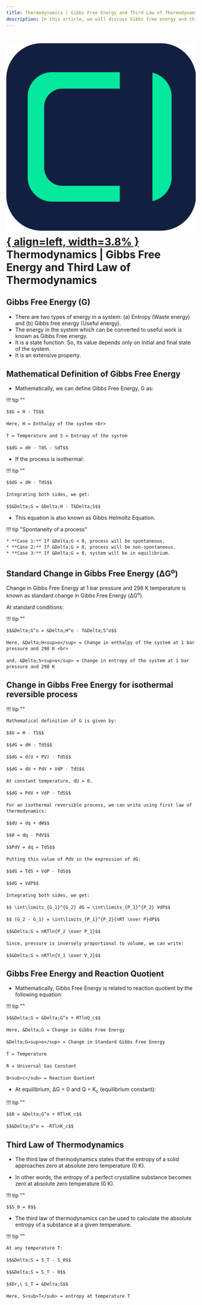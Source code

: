 ```yaml
---
title: Thermodynamics | Gibbs Free Energy and Third Law of Thermodynamics
description: In this article, we will discuss Gibbs free energy and third law of thermodynamics. The energy present in the system which can be used to perform useful work is known as Gibbs free energy.
---
```


# [![ChemistryEdu Logo](../../images/favicon.svg){ align=left, width=3.8% }](../../index.md)  Thermodynamics | Gibbs Free Energy and Third Law of Thermodynamics

## Gibbs Free Energy (G)

* There are two types of energy in a system: (a) Entropy (Waste energy) and (b) Gibbs free energy (Useful energy).
* The energy in the system which can be converted to useful work is known as Gibbs Free energy.
* It is a state function. So, its value depends only on initial and final state of the system.
* It is an extensive property.

## Mathematical Definition of Gibbs Free Energy

* Mathematically, we can define Gibbs Free Energy, G as:

!!! tip ""

    $$G = H - TS$$

    Here, H = Enthalpy of the system <br>

    T = Temperature and S = Entropy of the system

    $$dG = dH - TdS - SdT$$

* If the process is isothermal:

!!! tip ""

    $$dG = dH - TdS$$

    Integrating both sides, we get:

    $$&Delta;G = &Delta;H - T&Delta;S$$

* This equation is also known as Gibbs Helmoltz Equation.

!!! tip "Spontaneity of a process"

    * **Case 1:** If &Delta;G < 0, process will be spontaneous.
    * **Case 2:** If &Delta;G > 0, process will be non-spontaneous.
    * **Case 3:** If &Delta;G = 0, system will be in equilibrium.

## Standard Change in Gibbs Free Energy (&Delta;G<sup>o</sup>)

Change in Gibbs Free Energy at 1 bar pressure and 298 K temperature is known as standard change in Gibbs Free Energy (&Delta;G<sup>o</sup>).

At standard conditions:

!!! tip ""

    $$&Delta;G^o = &Delta;H^o - T&Delta;S^o$$

    Here, &Delta;H<sup>o</sup> = Change in enthalpy of the system at 1 bar pressure and 298 K <br>

    and, &Delta;S<sup>o</sup> = Change in entropy of the system at 1 bar pressure and 298 K

## Change in Gibbs Free Energy for isothermal reversible process

!!! tip ""

    Mathematical definition of G is given by:

    $$G = H - TS$$

    $$dG = dH - TdS$$

    $$dG = d(U + PV) - TdS$$

    $$dG = dU + PdV + VdP - TdS$$

    At constant temperature, dU = 0.

    $$dG = PdV + VdP - TdS$$

    For an isothermal reversible process, we can write using first law of thermodynamics:

    $$dU = dq + dW$$

    $$0 = dq - PdV$$

    $$PdV = dq = TdS$$

    Putting this value of PdV in the expression of dG:

    $$dG = TdS + VdP - TdS$$

    $$dG = VdP$$

    Integrating both sides, we get:

    $$ \int\limits_{G_1}^{G_2} dG = \int\limits_{P_1}^{P_2} VdP$$

    $$ (G_2 - G_1) = \int\limits_{P_1}^{P_2}{nRT \over P}dP$$

    $$&Delta;G = nRTln{P_2 \over P_1}$$

    Since, pressure is inversely proportional to volume, we can write:

    $$&Delta;G = nRTln{V_1 \over V_2}$$

## Gibbs Free Energy and Reaction Quotient

* Mathematically, Gibbs Free Energy is related to reaction quotient by the following equation:

!!! tip ""

    $$&Delta;G = &Delta;G^o + RTlnQ_c$$

    Here, &Delta;G = Change in Gibbs Free Energy

    &Delta;G<sup>o</sup> = Change in Standard Gibbs Free Energy

    T = Temperature

    R = Universal Gas Constant

    Q<sub>c</sub> = Reaction Quotient

* At equilibrium, &Delta;G = 0 and Q = K<sub>c</sub> (equilibrium constant):

!!! tip ""

    $$0 = &Delta;G^o + RTlnK_c$$

    $$&Delta;G^o = -RTlnK_c$$

## Third Law of Thermodynamics

* The third law of thermodynamics states that the entropy of a solid approaches zero at absolute zero temperature (0 K).

* In other words, the entropy of a perfect crystalline substance becomes zero at absolute zero temperature (0 K).

!!! tip ""

    $$S_0 = 0$$

* The third law of thermodynamics can be used to calculate the absolute entropy of a substance at a given temperature.

!!! tip ""

    At any temperature T:

    $$&Delta;S = S_T - S_0$$

    $$&Delta;S = S_T - 0$$

    $$Or,\ S_T = &Delta;S$$

    Here, S<sub>T</sub> = entropy at temperature T

